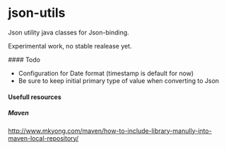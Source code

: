 # json-utils
Json utility java classes for Json-binding.

Experimental work, no stable realease yet.

#### Todo

- Configuration for Date format (timestamp is default for now)
- Be sure to keep initial primary type of value when converting to Json

#### Usefull resources 

##### Maven

http://www.mkyong.com/maven/how-to-include-library-manully-into-maven-local-repository/